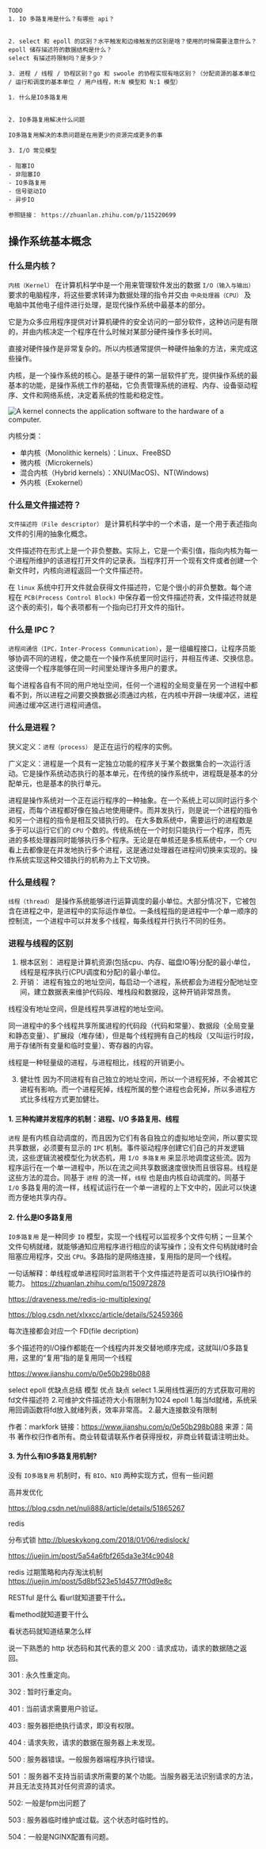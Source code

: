 ```
TODO
1. IO 多路复用是什么？有哪些 api？


2. select 和 epoll 的区别？水平触发和边缘触发的区别是啥？使用的时候需要注意什么？
epoll 储存描述符的数据结构是什么？
select 有描述符限制吗？是多少？

3. 进程 / 线程 / 协程区别？go 和 swoole 的协程实现有啥区别？（分配资源的基本单位 / 运行和调度的基本单位 / 用户线程，M:N 模型和 N:1 模型）

1. 什么是IO多路复用


2. IO多路复用解决什么问题

IO多路复用解决的本质问题是在用更少的资源完成更多的事

3. I/O 常见模型

- 阻塞IO
- 非阻塞IO
- IO多路复用
- 信号驱动IO
- 异步IO

参照链接： https://zhuanlan.zhihu.com/p/115220699

```

## 操作系统基本概念
### 什么是内核？

`内核（Kernel）` 在计算机科学中是一个用来管理软件发出的数据 `I/O（输入与输出）` 要求的电脑程序，将这些要求转译为数据处理的指令并交由 `中央处理器（CPU）` 及电脑中其他电子组件进行处理，是现代操作系统中最基本的部分。

它是为众多应用程序提供对计算机硬件的安全访问的一部分软件，这种访问是有限的，并由内核决定一个程序在什么时候对某部分硬件操作多长时间。

直接对硬件操作是非常复杂的。所以内核通常提供一种硬件抽象的方法，来完成这些操作。

内核，是一个操作系统的核心。是基于硬件的第一层软件扩充，提供操作系统的最基本的功能，是操作系统工作的基础，它负责管理系统的进程、内存、设备驱动程序、文件和网络系统，决定着系统的性能和稳定性。

![A kernel connects the application software to the hardware of a computer.](https://raw.githubusercontent.com/wubuwei/backend_image/master/%E5%86%85%E6%A0%B8.png)

内核分类：
- 单内核（Monolithic kernels）：Linux、FreeBSD
- 微内核（Microkernels）
- 混合内核（Hybrid kernels）：XNU(MacOS)、NT(Windows)
- 外内核（Exokernel）

### 什么是文件描述符？

`文件描述符（File descriptor）` 是计算机科学中的一个术语，是一个用于表述指向文件的引用的抽象化概念。

文件描述符在形式上是一个非负整数。实际上，它是一个索引值，指向内核为每一个进程所维护的该进程打开文件的记录表。当程序打开一个现有文件或者创建一个新文件时，内核向进程返回一个文件描述符。

在 `linux` 系统中打开文件就会获得文件描述符，它是个很小的非负整数。每个进程在 `PCB(Process Control Block)` 中保存着一份文件描述符表，文件描述符就是这个表的索引，每个表项都有一个指向已打开文件的指针。

### 什么是 IPC？

`进程间通信（IPC，Inter-Process Communication）`，是一组编程接口，让程序员能够协调不同的进程，使之能在一个操作系统里同时运行，并相互传递、交换信息。这使得一个程序能够在同一时间里处理许多用户的要求。

每个进程各自有不同的用户地址空间，任何一个进程的全局变量在另一个进程中都看不到，所以进程之间要交换数据必须通过内核，在内核中开辟一块缓冲区，进程间通过缓冲区进行进程间通信。

### 什么是进程？

狭义定义：`进程（process）` 是正在运行的程序的实例。

广义定义：进程是一个具有一定独立功能的程序关于某个数据集合的一次运行活动。它是操作系统动态执行的基本单元，在传统的操作系统中，进程既是基本的分配单元，也是基本的执行单元。

进程是操作系统对一个正在运行程序的一种抽象。在一个系统上可以同时运行多个进程，而每个进程都好像在独占地使用硬件。而并发执行，则是说一个进程的指令和另一个进程的指令是相互交错执行的。
在大多数系统中，需要运行的进程数是多于可以运行它们的 `CPU` 个数的。传统系统在一个时刻只能执行一个程序，而先进的多核处理器同时能够执行多个程序。无论是在单核还是多核系统中，一个 `CPU` 看上去都像是在并发地执行多个进程，这是通过处理器在进程间切换来实现的。操作系统实现这种交错执行的机称为上下文切换。

### 什么是线程？

`线程（thread）` 是操作系统能够进行运算调度的最小单位。大部分情况下，它被包含在进程之中，是进程中的实际运作单位。一条线程指的是进程中一个单一顺序的控制流，一个进程中可以并发多个线程，每条线程并行执行不同的任务。


### 进程与线程的区别
1. 根本区别：
 进程是计算机资源(包括cpu、内存、磁盘IO等)分配的最小单位，线程是程序执行(CPU调度和分配)的最小单位。
2. 开销：
 进程有独立的地址空间，每启动一个进程，系统都会为进程分配地址空间，建立数据表来维护代码段、堆栈段和数据段，这种开销非常昂贵。

 线程没有地址空间，但是线程共享进程的地址空间。

 同一进程中的多个线程共享所属进程的代码段（代码和常量）、数据段（全局变量和静态变量）、扩展段（堆存储），但是每个线程拥有自己的栈段（又叫运行时段，用于存储所有变量和临时变量）、寄存器的内容。

 线程是一种轻量级的进程，与进程相比，线程的开销更小。

3. 健壮性
  因为不同进程有自己独立的地址空间，所以一个进程死掉，不会被其它进程有影响。而一个进程死掉，线程所属的整个进程也会死掉，所以多进程方式比多线程方式更加健壮。



#### 1. 三种构建并发程序的机制：进程、I/O 多路复用、线程

`进程` 是有内核自动调度的，而且因为它们有各自独立的虚拟地址空间，所以要实现共享数据，必须要有显示的 `IPC` 机制。事件驱动程序创建它们自己的并发逻辑流，这些逻辑流被模型化为状态机，用 `I/O 多路复用` 来显示地调度这些流。因为程序运行在一个单一进程中，所以在流之间共享数据速度很快而且很容易。线程是这些方法的混合。同基于 `进程` 的流一样，`线程` 也是由内核自动调度的。同基于 `I/O` 多路复用的流一样，线程试运行在一个单一进程的上下文中的，因此可以快速而方便地共享内存。


#### 2. 什么是IO多路复用

`IO多路复用` 是一种同步 `IO` 模型，实现一个线程可以监视多个文件句柄；一旦某个文件句柄就绪，就能够通知应用程序进行相应的读写操作；没有文件句柄就绪时会阻塞应用程序，交出 `CPU`。多路指的是网络连接，复用指的是同一个线程。

一句话解释：单线程或单进程同时监测若干个文件描述符是否可以执行IO操作的能力。
https://zhuanlan.zhihu.com/p/150972878

https://draveness.me/redis-io-multiplexing/

https://blog.csdn.net/xlxxcc/article/details/52459366

每次连接都会对应一个 FD(file decription)

多个描述符的I/O操作都能在一个线程内并发交替地顺序完成，这就叫I/O多路复
用，这里的“复用”指的是复用同一个线程

https://www.jianshu.com/p/0e50b298b088

select epoll 优缺点总结
模型	优点	缺点
select		1.采用线性遍历的方式获取可用的fd文件描述符
2.可维护文件描述符大小有限制为1024
epoll	1.每当fd就绪，系统采用回调函数将fd放入就绪列表，效率非常高。
2.最大连接数没有限制

作者：markfork
链接：https://www.jianshu.com/p/0e50b298b088
来源：简书
著作权归作者所有。商业转载请联系作者获得授权，非商业转载请注明出处。

#### 3. 为什么有IO多路复用机制?

没有 `IO多路复用` 机制时，有 `BIO`、`NIO` 两种实现方式，但有一些问题


高并发优化

https://blog.csdn.net/nuli888/article/details/51865267


redis

分布式锁
http://blueskykong.com/2018/01/06/redislock/

https://juejin.im/post/5a54a6fbf265da3e3f4c9048

redis 过期策略和内存淘汰机制
https://juejin.im/post/5d8bf523e51d4577ff0d9e8c


RESTful 是什么
看url就知道要干什么。

看method就知道要干什么

看状态码就知道结果怎么样


说一下熟悉的 http 状态码和其代表的意义
200 : 请求成功，请求的数据随之返回。

301 : 永久性重定向。

302 : 暂时行重定向。

401 : 当前请求需要用户验证。

403 : 服务器拒绝执行请求，即没有权限。

404 : 请求失败，请求的数据在服务器上未发现。

500 : 服务器错误。一般服务器端程序执行错误。

501 ：服务器不支持当前请求所需要的某个功能。当服务器无法识别请求的方法，并且无法支持其对任何资源的请求。

502: 一般是fpm出问题了

503 : 服务器临时维护或过载。这个状态时临时性的。

504：一般是NGINX配置有问题。
